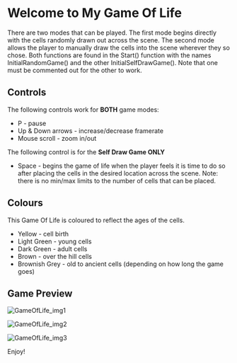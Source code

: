 # Welcome to My Game Of Life
 
 There are two modes that can be played. The first mode begins directly with the cells randomly drawn out across the scene. The second mode allows the player to manually draw the cells into the scene wherever they so chose. Both functions are found in the Start() function with the names InitialRandomGame() and the other InitialSelfDrawGame(). Note that one must be commented out for the other to work.
 
 
## Controls
 
 The following controls work for **BOTH** game modes:
 - P - pause
 - Up & Down arrows - increase/decrease framerate
 - Mouse scroll - zoom in/out
 
 The following control is for the **Self Draw Game ONLY**
- Space - begins the game of life when the player feels it is time to do so after placing the cells in the desired location across the scene. Note: there is no min/max limits to the number of cells that can be placed.
   
 ## Colours
 
 This Game Of Life is coloured to reflect the ages of the cells. 
 - Yellow - cell birth
 - Light Green - young cells
 - Dark Green - adult cells
 - Brown - over the hill cells
 - Brownish Grey - old to ancient cells (depending on how long the game goes)
 
 ## Game Preview
 
![GameOfLife_img1](https://user-images.githubusercontent.com/87000871/139592745-6ed98f29-7c76-4ed7-97fb-8b5e4dfa0748.PNG)

![GameOfLife_img2](https://user-images.githubusercontent.com/87000871/139592746-af296ac2-c34b-4ab8-b275-356585480293.PNG)

![GameOfLife_img3](https://user-images.githubusercontent.com/87000871/139592748-5fd39979-9a5e-49ff-98c6-f4e71c821a3b.PNG)

Enjoy!
